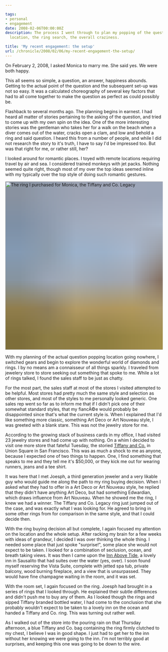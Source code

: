 ```yaml
---

tags:
- personal
- engagement
date: 2008-02-06T00:00:00Z
description: The process I went through to plan my popping of the question to Monica.  The
  location, the ring search, the overall craziness.

title: 'My recent engagement: the setup'
url: /chronicle/2008/02/06/my-recent-engagement-the-setup/
---
```


<p align="left">On February 2, 2008, I asked Monica to marry me.  She said yes. We were both happy.

<p align="left">This all seems so simple, a question, an answer, happiness abounds.  Getting to the actual point of the question and the subsequent set-up was not so easy.  It was a calculated choreography of several key factors that had to all come together to make the question as perfect as could possibly be.

<p align="left">Flashback to several months ago.  The planning begins in earnest.  I had heard all matter of stories pertaining to the asking of the question, and tried to come up with my own spin on the idea.  One of the more interesting stories was the gentleman who takes her for a walk on the beach when a diver comes out of the water, cracks open a clam, and low and behold a ring and said question.  I heard this from a number of people, and while I did not research the story to it's truth, I have to say I'd be impressed too.  But was that right for me, or rather still, her?

<p align="left">I looked around for romantic places.  I toyed with remote locations requiring travel by air and sea.  I considered trained monkeys with jet packs.  Nothing seemed quite right, though most of my over the top ideas seemed inline with my typically over the top style of doing such romantic gestures.

<img decoding="async" loading="lazy" width="800" height="538" style="background-size: cover;
          background-image: url('data:image/svg+xml;charset=utf-8,%3Csvg xmlns=\'http%3A//www.w3.org/2000/svg\' xmlns%3Axlink=\'http%3A//www.w3.org/1999/xlink\' viewBox=\'0 0 1280 853\'%3E%3Cfilter id=\'b\' color-interpolation-filters=\'sRGB\'%3E%3CfeGaussianBlur stdDeviation=\'.5\'%3E%3C/feGaussianBlur%3E%3CfeComponentTransfer%3E%3CfeFuncA type=\'discrete\' tableValues=\'1 1\'%3E%3C/feFuncA%3E%3C/feComponentTransfer%3E%3C/filter%3E%3Cimage filter=\'url(%23b)\' x=\'0\' y=\'0\' height=\'100%25\' width=\'100%25\' xlink%3Ahref=\'data%3Aimage/png;base64,iVBORw0KGgoAAAANSUhEUgAAAAkAAAAGCAIAAACepSOSAAAACXBIWXMAAC4jAAAuIwF4pT92AAAAs0lEQVQI1wGoAFf/AImSoJSer5yjs52ktp2luJuluKOpuJefsoCNowB+kKaOm66grL+krsCnsMGrt8m1u8mzt8OVoLIAhJqzjZ2tnLLLnLHJp7fNmpyjqbPCqLrRjqO7AIeUn5ultaWtt56msaSnroZyY4mBgLq7wY6TmwCRfk2Pf1uzm2WulV+xmV6rmGyQfFm3nWSBcEIAfm46jX1FkH5Djn5AmodGo49MopBLlIRBfG8yj/dfjF5frTUAAAAASUVORK5CYII=\'%3E%3C/image%3E%3C/svg%3E');" src="https://storage.googleapis.com/jdr-public-imgs/blog-archive/2008/02/story_ring.jpg" alt="The ring I purchased for Monica, the Tiffany and Co. Legacy" class="imgleft" />
<p align="left">With my planning of the actual question popping location going nowhere, I switched gears and begin to explore the wonderful world of diamonds and rings.  I by no means am a connaisseur of all things sparkly. I traveled from jewelery store to store seeking out something that spoke to me.  While a lot of rings talked, I found the sales staff to be just as chatty.

<p align="left">For the most part, the sales staff at most of the stores I visited attempted to be helpful.  Most stores had pretty much the same style and selection as other stores, and most of the styles to me personally looked generic.  One sales rep went so far as to inform me that if I didn't pick one of their somewhat standard styles, that my fiancÃ©e would probably be disappointed since that's what the current style is.  When I explained that I'd like something more classic, something Art Deco or Art Nouveau style, I was greeted with a blank stare.  This was not the jewelry store for me.

<p align="left">According to the growing stack of business cards in my office, I had visited 23 jewelry stores and had come up with nothing.  On a whim I decided to visit one more store that fateful Tuesday, the storied <a href="http://www.tiffany.com/?siteid=1">Tiffany and Co.</a> in Union Square in San Francisco.  This was as much a shock to me as anyone, because I expected one of two things to happen.  One, I find something that speaks to me and they tell me it's $50,000, or they kick me out for wearing runners, jeans and a tee shirt.

<p align="left">It was here that I met Joesph,  a third generation jeweler and a very likable guy who would guide me along the path to my ring buying decision.  When I asked what they had to offer in a Art Deco or Art Nouveau style, he replied that they didn't have anything Art Deco, but had something Edwardian, which draws influence from Art Nouveau.  When he showed me the ring, I knew we had a winner.  The Tiffany and Co. Legacy ring just jumped out of the case, and was exactly what I was looking for.  He agreed to bring in some other rings from for comparison in the same style, and that I could decide then.

<p align="left">With the ring buying decision all but complete, I again focused my attention on the location and the whole setup.  After racking my brain for a few weeks with ideas of grandeur, I decided I was over thinking the whole thing.  I needed some place that just spoke "surprise!", some place she would not expect to be taken.  I looked for a combination of seclusion, ocean, and breath taking views.  It was then I came upon the <a href="http://innabovetide.com/">Inn Above Tide</a>, a lovely inn in Sausalito that had suites over the water (yes, over).  I soon found myself reserving the Vista Suite, complete with jetted spa tub, private balcony, wood burning fireplace, and a view that is unsurpassed.  They would have fine champagne waiting in the room, and it was set.

<p align="left">With the room set, I again focused on the ring.  Joesph had brought in a series of rings that I looked through.  He explained their subtle differences and didn't push me to buy any of them.  As I looked though the rings and sipped Tiffany branded bottled water, I had come to the conclusion that she probably wouldn't expect to be taken to a lovely inn on the ocean and handed a Tiffany and Co. ring.  This was turning out rather well.

<p align="left">As I walked out of the store into the pouring rain on that Thursday afternoon, a blue Tiffany and Co. bag containing the ring firmly clutched to my chest, I believe I was in good shape.  I just had to get her to the inn without her knowing we were going to the inn.  I'm not terribly good at surprises, and keeping this one was going to be down to the wire.

